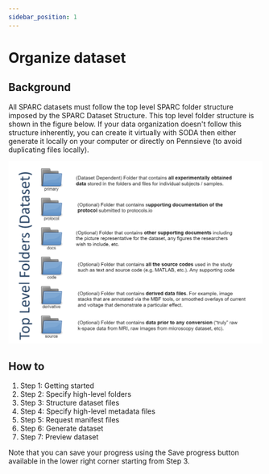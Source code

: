 ```yaml
---
sidebar_position: 1
---
```


# Organize dataset

## Background

All SPARC datasets must follow the top level SPARC folder structure imposed by the SPARC Dataset Structure. This top level folder structure is shown in the figure below. If your data organization doesn't follow this structure inherently, you can create it virtually with SODA then either generate it locally on your computer or directly on Pennsieve (to avoid duplicating files locally).

<div class="px-10">
    <img src="https://github.com/fairdataihub/SODA-for-SPARC/blob/main/docs/documentation/Prepare-dataset/Specify-files/SPARC-dataset-structure.PNG?raw=true">
    </img>
</div>


## How to

1. Step 1: Getting started
2. Step 2: Specify high-level folders
3. Step 3: Structure dataset files
4. Step 4: Specify high-level metadata files
5. Step 5: Request manifest files
6. Step 6: Generate dataset
7. Step 7: Preview dataset

Note that you can save your progress using the Save progress button available in the lower right corner starting from Step 3.

